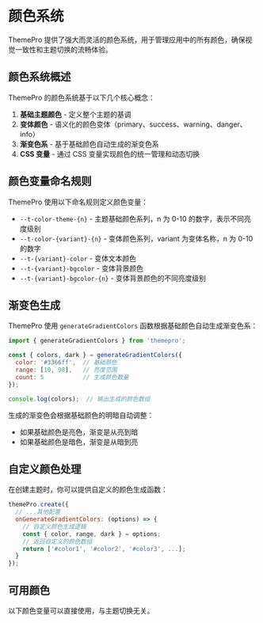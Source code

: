 # 颜色系统

ThemePro 提供了强大而灵活的颜色系统，用于管理应用中的所有颜色，确保视觉一致性和主题切换的流畅体验。

## 颜色系统概述

ThemePro 的颜色系统基于以下几个核心概念：

1. **基础主题颜色** - 定义整个主题的基调
2. **变体颜色** - 语义化的颜色变体（primary、success、warning、danger、info）
3. **渐变色系** - 基于基础颜色自动生成的渐变色系
4. **CSS 变量** - 通过 CSS 变量实现颜色的统一管理和动态切换

## 颜色变量命名规则

ThemePro 使用以下命名规则定义颜色变量：

- `--t-color-theme-{n}` - 主题基础颜色系列，n 为 0-10 的数字，表示不同亮度级别
- `--t-color-{variant}-{n}` - 变体颜色系列，variant 为变体名称，n 为 0-10 的数字
- `--t-{variant}-color` - 变体文本颜色
- `--t-{variant}-bgcolor` - 变体背景颜色
- `--t-{variant}-bgcolor-{n}` - 变体背景颜色的不同亮度级别

## 渐变色生成

ThemePro 使用 `generateGradientColors` 函数根据基础颜色自动生成渐变色系：

```js
import { generateGradientColors } from 'themepro';

const { colors, dark } = generateGradientColors({
  color: '#3366ff',  // 基础颜色
  range: [10, 98],   // 亮度范围
  count: 5           // 生成颜色数量
});

console.log(colors);  // 输出生成的颜色数组
```

生成的渐变色会根据基础颜色的明暗自动调整：
- 如果基础颜色是亮色，渐变是从亮到暗
- 如果基础颜色是暗色，渐变是从暗到亮
 

## 自定义颜色处理

在创建主题时，你可以提供自定义的颜色生成函数：

```js
themePro.create({
  // ...其他配置
  onGenerateGradientColors: (options) => {
    // 自定义颜色生成逻辑
    const { color, range, dark } = options;
    // 返回自定义的颜色数组
    return ['#color1', '#color2', '#color3', ...];
  }
});
```

## 可用颜色


以下颜色变量可以直接使用，与主题切换无关。

<demo html="colors.html" ></demo>